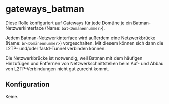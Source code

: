 # gateways_batman

Diese Rolle konfiguriert auf Gateways für jede Domäne je ein Batman-Netzwerkinterface (Name: `bat<Domänennummer>`).

Jedem Batman-Netzwerkinterface wird außerdem eine Netzwerkbrücke (Name: `br<Domänennummer>`) vorgeschalten.
Mit diesem können sich dann die L2TP- und/oder fastd-Tunnel verbinden können.

Die Netzwerkbrücke ist notwendig, weil Batman mit dem häufigen Hinzufügen und Entfernen von Netzwerkschnittstellen beim Auf- und Abbau von L2TP-Verbindungen nicht gut zurecht kommt.

## Konfiguration

Keine.